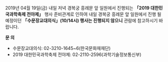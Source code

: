 2019년 04월 19일(금) 내일 저녁 경복궁 흥례문 앞 일원에서 진행되는 **「2019 대한민국과학축제 전야제」** 행사 준비관계로 인하여 내일 경복궁 흥례문 앞 일원에서 진행 될 예정이던 **「수문장교대의식」(10/14시) 행사는 진행되지 않으니** 관람에 참고하시기 바랍니다.

**문 의**
- 수문장교대의식: 02-3210-1645~6(한국문화재재단)
- 2019 대한민국과학축제 전야제: 02-2110-2596(과학기술정보통신부)